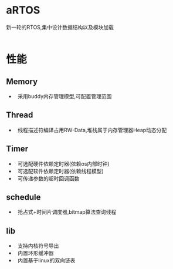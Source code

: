 aRTOS
===
新一轮的RTOS,集中设计数据结构以及模块加载<br>
<br>
# 性能<br>
## Memory<br>
*   采用buddy内存管理模型,可配置管理范围
## Thread<br>
*   线程描述符编译占用RW-Data,堆栈属于内存管理器Heap动态分配
## Timer<br>
*   可选配硬件依赖定时器(依赖os内部时钟)
*   可选配软件依赖定时器(依赖线程模型)
*   可传递参数的超时回调函数
## schedule<br>
*   抢占式+时间片调度器,bitmap算法查询线程
## lib<br>
*   支持内核符号导出
*   内置环形缓冲器
*   内置基于linux的双向链表
